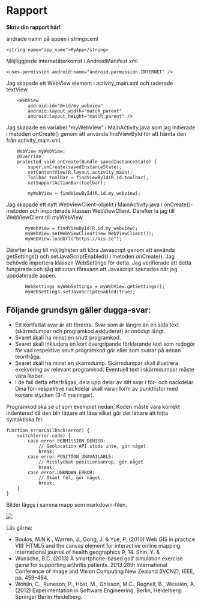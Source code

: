 
# Rapport

**Skriv din rapport här!**

ändrade namn på appen i strings.xml
```
<string name="app_name">MyApp</string>
```
Möjliggjorde internetåterkomst i AndroidManifest.xml
```
<uses-permission android:name="android.permission.INTERNET" />
```
Jag skapade ett WebView element i activity_main.xml och raderade textView.
 
```
    <WebView
        android:id="@+id/my_webview"
        android:layout_width="match_parent"
        android:layout_height="match_parent" />
```
Jag skapade en variabel "myWebView" i MainActivity.java som jag initierade i metoden
onCreate() genom att använda findViewById för att hämta den från activity_main.xml.
```
    WebView myWebView;
    @Override
    protected void onCreate(Bundle savedInstanceState) {
        super.onCreate(savedInstanceState);
        setContentView(R.layout.activity_main);
        Toolbar toolbar = findViewById(R.id.toolbar);
        setSupportActionBar(toolbar);

        myWebView = findViewById(R.id.my_webview);
```
Jag skapade ett nytt WebViewClient-objekt i MainActivity.java i onCreate()-metoden 
och importerade klassen WebViewClient. Därefter la jag till WebViewClient till myWebView.
```
       myWebView = findViewById(R.id.my_webview);
       myWebView.setWebViewClient(new WebViewClient());
       myWebView.loadUrl("https://his.se");
```
Därefter la jag till möjligheten att köra Javascript genom att använda getSettings() och
setJavaScriptEnabled() i metoden onCreate(). Jag behövde importera klassen WebSettings för 
detta. Jag verifierade att detta fungerade och såg att rutan försvann att Javascript saknades
när jag uppdaterade appen.
```
       WebSettings myWebSettings = myWebView.getSettings();
       myWebSettings.setJavaScriptEnabled(true);
```

## Följande grundsyn gäller dugga-svar:

- Ett kortfattat svar är att föredra. Svar som är längre än en sida text (skärmdumpar och programkod exkluderat) är onödigt långt.
- Svaret skall ha minst en snutt programkod.
- Svaret skall inkludera en kort övergripande förklarande text som redogör för vad respektive snutt programkod gör eller som svarar på annan teorifråga.
- Svaret skall ha minst en skärmdump. Skärmdumpar skall illustrera exekvering av relevant programkod. Eventuell text i skärmdumpar måste vara läsbar.
- I de fall detta efterfrågas, dela upp delar av ditt svar i för- och nackdelar. Dina för- respektive nackdelar skall vara i form av punktlistor med kortare stycken (3-4 meningar).

Programkod ska se ut som exemplet nedan. Koden måste vara korrekt indenterad då den blir lättare att läsa vilket gör det lättare att hitta syntaktiska fel.

```
function errorCallback(error) {
    switch(error.code) {
        case error.PERMISSION_DENIED:
            // Geolocation API stöds inte, gör något
            break;
        case error.POSITION_UNAVAILABLE:
            // Misslyckat positionsanrop, gör något
            break;
        case error.UNKNOWN_ERROR:
            // Okänt fel, gör något
            break;
    }
}
```

Bilder läggs i samma mapp som markdown-filen.

![](android.png)

Läs gärna:

- Boulos, M.N.K., Warren, J., Gong, J. & Yue, P. (2010) Web GIS in practice VIII: HTML5 and the canvas element for interactive online mapping. International journal of health geographics 9, 14. Shin, Y. &
- Wunsche, B.C. (2013) A smartphone-based golf simulation exercise game for supporting arthritis patients. 2013 28th International Conference of Image and Vision Computing New Zealand (IVCNZ), IEEE, pp. 459–464.
- Wohlin, C., Runeson, P., Höst, M., Ohlsson, M.C., Regnell, B., Wesslén, A. (2012) Experimentation in Software Engineering, Berlin, Heidelberg: Springer Berlin Heidelberg.
